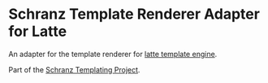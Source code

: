 # Schranz Template Renderer Adapter for Latte

An adapter for the template renderer for [latte template engine](https://github.com/nette/latte).

Part of the [Schranz Templating Project](https://github.com/schranz-templating/templating).
